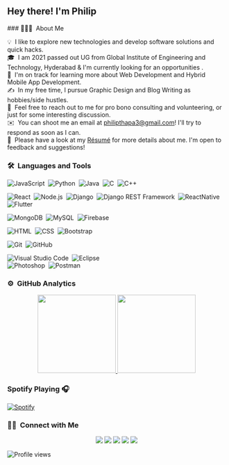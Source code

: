 <h2>Hey there! I'm Philip</h2>
### 👨🏻‍💻 &nbsp;About Me

💡 &nbsp;I like to explore new technologies and develop software solutions and quick hacks.\
🎓 &nbsp;I am 2021 passed out UG from Global Institute of Engineering and Technology, Hyderabad & I'm currently looking for an opportunities .\
🌱 &nbsp;I'm on track for learning more about Web Development and Hybrid Mobile App Development.\
✍️ &nbsp;In my free time, I pursue Graphic Design and Blog Writing as hobbies/side hustles.\
💬 &nbsp;Feel free to reach out to me for pro bono consulting and volunteering, or just for some interesting discussion.\
✉️ &nbsp;You can shoot me an email at philipthapa3@gmail.com! I'll try to respond as soon as I can.\
📄 &nbsp;Please have a look at my [Résumé](https://drive.google.com/drive/my-drive) for more details about me. I'm open to feedback and suggestions!

<h3> 🛠 &nbsp;Languages and Tools</h3>

![JavaScript](https://img.shields.io/badge/-JavaScript-05122A?style=flat&logo=javascript)&nbsp;
![Python](https://img.shields.io/badge/-Python-05122A?style=flat&logo=python)&nbsp;
![Java](https://img.shields.io/badge/-Java-05122A?style=flat&logo=Java&logoColor=FFA518)&nbsp;
![C](https://img.shields.io/badge/-C-05122A?style=flat&logo=C&logoColor=A8B9CC)&nbsp;
![C++](https://img.shields.io/badge/-C++-05122A?style=flat&logo=C%2B%2B&logoColor=00599C)&nbsp;

![React](https://img.shields.io/badge/-React-05122A?style=flat&logo=react)&nbsp;
![Node.js](https://img.shields.io/badge/-Node.js-05122A?style=flat&logo=node.js)&nbsp;
![Django](https://img.shields.io/badge/-Django-05122A?style=flat&logo=django&logoColor=092E20)&nbsp;
![Django REST Framework](https://img.shields.io/badge/-Django%20REST%20Framework-05122A?style=flat&logo=django&logoColor=092E20)&nbsp;
![ReactNative](https://img.shields.io/badge/-ReactNative-05122A?style=flat&logo=react)&nbsp;
![Flutter](https://img.shields.io/badge/-Flutter-05122A?style=flat&logo=Flutter)&nbsp;

![MongoDB](https://img.shields.io/badge/-MongoDB-05122A?style=flat&logo=MongoDB&logoColor=#47A248)&nbsp;
![MySQL](https://img.shields.io/badge/-MySQL-000000?style=flat&logo=MySQL&logoColor=#4479A1)&nbsp;
![Firebase](https://img.shields.io/badge/-Firebase-000000?style=flat&logo=Firebase&logoColor=#FFCA28)&nbsp;

![HTML](https://img.shields.io/badge/-HTML-05122A?style=flat&logo=HTML5)&nbsp;
![CSS](https://img.shields.io/badge/-CSS-05122A?style=flat&logo=CSS3&logoColor=1572B6)&nbsp;
![Bootstrap](https://img.shields.io/badge/-Bootstrap-05122A?style=flat&logo=bootstrap&logoColor=563D7C)&nbsp;

![Git](https://img.shields.io/badge/-Git-05122A?style=flat&logo=git)&nbsp;
![GitHub](https://img.shields.io/badge/-GitHub-05122A?style=flat&logo=github)&nbsp;

![Visual Studio Code](https://img.shields.io/badge/-Visual%20Studio%20Code-05122A?style=flat&logo=visual-studio-code&logoColor=007ACC)&nbsp;
![Eclipse](https://img.shields.io/badge/-Eclipse-05122A?style=flat&logo=eclipse-ide&logoColor=2C2255)\
 ![Photoshop](https://img.shields.io/badge/-Photoshop-05122A?style=flat&logo=adobe-photoshop)&nbsp;
![Postman](https://img.shields.io/badge/-Postman-05122A?style=flat&logo=Postman)&nbsp;

### ⚙️ &nbsp;GitHub Analytics

<p align="center">
<a href="https://github.com/philip-thapa">
  <img height="180em" src="https://github-readme-stats-eight-theta.vercel.app/api?username=philip-thapa&show_icons=true&theme=algolia&include_all_commits=true&count_private=true"/>
  <img height="180em" src="https://github-readme-stats-eight-theta.vercel.app/api/top-langs/?username=philip-thapa&layout=compact&langs_count=8&theme=algolia"/>
</a>
</p>

### Spotify Playing 🎧

[![Spotify](https://novatorem.visualbean.vercel.app/api/spotify)](https://open.spotify.com/user/1112981871)

### 🤝🏻 &nbsp;Connect with Me

<p align="center">
<a href="https://philip-thapa.github.io/pzp/"><img src="https://img.shields.io/badge/-philipthapa.com-3423A6?style=flat&logo=Google-Chrome&logoColor=white"/></a>
<a href="https://www.linkedin.com/in/philip-thapa-444595195/"><img src="https://img.shields.io/badge/-Philip%20Thapa-0077B5?style=flat&logo=Linkedin&logoColor=white"/></a>
<a href="philipthapa3@gmail.com"><img src="https://img.shields.io/badge/-philipthapa3@gmail.com-D14836?style=flat&logo=Gmail&logoColor=white"/></a>
<a href="https://www.instagram.com/__philip__thapa__/"><img src="https://img.shields.io/badge/-@__philip__thapa__-E4405F?style=flat&logo=Instagram&logoColor=white"/></a>
<a href="https://www.facebook.com/philip.thapa.961"><img src="https://img.shields.io/badge/-@PhilipThapa-1877F2?style=flat&logo=Facebook&logoColor=white"/></a>
<a href="https://img.shields.io/badge/-HackerRank-05122A?style=flat&logo=HackerRank"></a>

![Profile views](https://gpvc.arturio.dev/philip-thapa)

